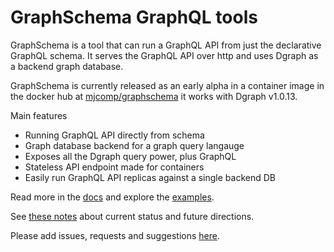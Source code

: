 # GraphSchema GraphQL tools

GraphSchema is a tool that can run a GraphQL API from just the declarative GraphQL schema.  It serves the GraphQL API over http and uses Dgraph as a backend graph database.

GraphSchema is currently released as an early alpha in a container image in the docker hub at [mjcomp/graphschema](https://hub.docker.com/r/mjcomp/graphschema) it works with Dgraph v1.0.13.

Main features

 - Running GraphQL API directly from schema
 - Graph database backend for a graph query langauge
 - Exposes all the Dgraph query power, plus GraphQL
 - Stateless API endpoint made for containers 
 - Easily run GraphQL API replicas against a single backend DB

 Read more in the [docs](https://github.com/MichaelJCompton/GraphSchemaTools/wiki) and explore the [examples](https://github.com/MichaelJCompton/GraphSchemaTools/tree/master/GraphSchema.Examples).

 See [these notes](https://github.com/MichaelJCompton/GraphSchemaTools/wiki/Roadmap-and-Issues) about current status and future directions.  
 
 Please add issues, requests and suggestions [here](https://github.com/MichaelJCompton/GraphSchemaTools/issues).

